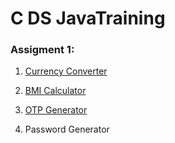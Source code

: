 # C DS JavaTraining

### Assigment 1:
1. [Currency Converter](https://github.com/Satyxm/CDSJavaTraining/blob/master/CurrencyConverter.java)
2. [BMI Calculator](https://github.com/Satyxm/CDSJavaTraining/blob/master/BMICalc.java)
3. [OTP Generator](https://github.com/Satyxm/CDSJavaTraining/blob/master/GenerateOTP.java)
   
4. Password Generator